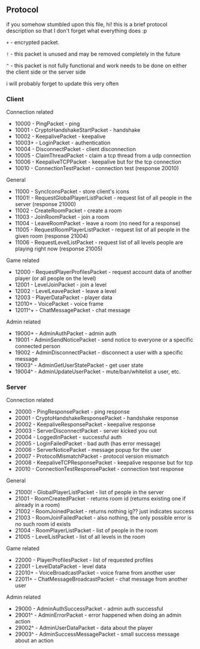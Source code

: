 ## Protocol

if you somehow stumbled upon this file, hi! this is a brief protocol description so that I don't forget what everything does :p

`+` - encrypted packet.

`!` - this packet is unused and may be removed completely in the future

`^` - this packet is not fully functional and work needs to be done on either the client side or the server side

i will probably forget to update this very often

### Client

Connection related

* 10000 - PingPacket - ping
* 10001 - CryptoHandshakeStartPacket - handshake
* 10002 - KeepalivePacket - keepalive
* 10003+ - LoginPacket - authentication
* 10004 - DisconnectPacket - client disconnection
* 10005 - ClaimThreadPacket - claim a tcp thread from a udp connection
* 10006 - KeepaliveTCPPacket - keepalive but for the tcp connection
* 10010 - ConnectionTestPacket - connection test (response 20010)

General

* 11000 - SyncIconsPacket - store client's icons
* 11001! - RequestGlobalPlayerListPacket - request list of all people in the server (response 21000)
* 11002 - CreateRoomPacket - create a room
* 11003 - JoinRoomPacket - join a room
* 11004 - LeaveRoomPacket - leave a room (no need for a response)
* 11005 - RequestRoomPlayerListPacket - request list of all people in the given room (response 21004)
* 11006 - RequestLevelListPacket - request list of all levels people are playing right now (response 21005)

Game related

* 12000 - RequestPlayerProfilesPacket - request account data of another player (or all people on the level)
* 12001 - LevelJoinPacket - join a level
* 12002 - LevelLeavePacket - leave a level
* 12003 - PlayerDataPacket - player data
* 12010+ - VoicePacket - voice frame
* 12011^+ - ChatMessagePacket - chat message

Admin related

* 19000+ - AdminAuthPacket - admin auth
* 19001 - AdminSendNoticePacket - send notice to everyone or a specific connected person
* 19002 - AdminDisconnectPacket - disconnect a user with a specific message
* 19003^ - AdminGetUserStatePacket - get user state
* 19004^ - AdminUpdateUserPacket - mute/ban/whitelist a user, etc.

### Server

Connection related

* 20000 - PingResponsePacket - ping response
* 20001 - CryptoHandshakeResponsePacket - handshake response
* 20002 - KeepaliveResponsePacket - keepalive response
* 20003 - ServerDisconnectPacket - server kicked you out
* 20004 - LoggedInPacket - successful auth
* 20005 - LoginFailedPacket - bad auth (has error message)
* 20006 - ServerNoticePacket - message popup for the user
* 20007 - ProtocolMismatchPacket - protocol version mismatch
* 20008 - KeepaliveTCPResponsePacket - keepalive response but for tcp
* 20010 - ConnectionTestResponsePacket - connection test response

General

* 21000! - GlobalPlayerListPacket - list of people in the server
* 21001 - RoomCreatedPacket - returns room id (returns existing one if already in a room)
* 21002 - RoomJoinedPacket - returns nothing ig?? just indicates success
* 21003 - RoomJoinFailedPacket - also nothing, the only possible error is no such room id exists
* 21004 - RoomPlayerListPacket - list of people in the room
* 21005 - LevelListPacket - list of all levels in the room

Game related

* 22000 - PlayerProfilesPacket - list of requested profiles
* 22001 - LevelDataPacket - level data
* 22010+ - VoiceBroadcastPacket - voice frame from another user
* 22011+ - ChatMessageBroadcastPacket - chat message from another user

Admin related

* 29000 - AdminAuthSuccessPacket - admin auth successful
* 29001^ - AdminErrorPacket - error happened when doing an admin action
* 29002^ - AdminUserDataPacket - data about the player
* 29003^ - AdminSuccessMessagePacket - small success message about an action
